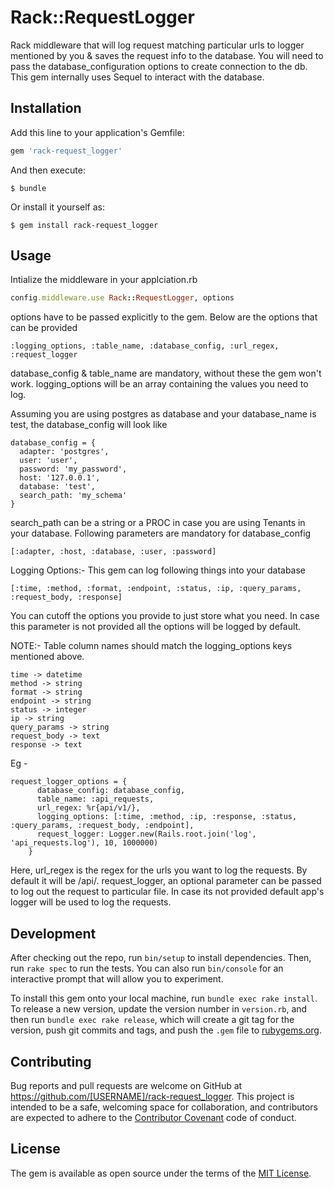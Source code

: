 # Rack::RequestLogger

Rack middleware that will log request matching particular urls to logger mentioned by you & saves the request info to the database.
You will need to pass the database_configuration options to create connection to the db.
This gem internally uses Sequel to interact with the database.


## Installation

Add this line to your application's Gemfile:

```ruby
gem 'rack-request_logger'
```

And then execute:

    $ bundle

Or install it yourself as:

    $ gem install rack-request_logger

## Usage

Intialize the middleware in your applciation.rb

```ruby
config.middleware.use Rack::RequestLogger, options
```

options have to be passed explicitly to the gem. Below are the options that can be provided
```
:logging_options, :table_name, :database_config, :url_regex, :request_logger
```

database_config & table_name are mandatory, without these the gem won't work.
logging_options will be an array containing the values you need to log.

Assuming you are using postgres as database and your database_name is test, the database_config will look like

```
database_config = {
  adapter: 'postgres',
  user: 'user',
  password: 'my_password',
  host: '127.0.0.1',
  database: 'test',
  search_path: 'my_schema'
}
```
search_path can be a string or a PROC in case you are using Tenants in your database.
Following parameters are mandatory for database_config
```
[:adapter, :host, :database, :user, :password]
```

Logging Options:- This gem can log following things into your database

```
[:time, :method, :format, :endpoint, :status, :ip, :query_params, :request_body, :response]
```

You can cutoff the options you provide to just store what you need. In case this parameter is not provided all the options will be logged by default.

NOTE:- Table column names should match the logging_options keys mentioned above.
```
time -> datetime
method -> string
format -> string
endpoint -> string
status -> integer
ip -> string
query_params -> string
request_body -> text
response -> text
```

Eg -
```
request_logger_options = {
      database_config: database_config,
      table_name: :api_requests,
      url_regex: %r{api/v1/},
      logging_options: [:time, :method, :ip, :response, :status, :query_params, :request_body, :endpoint],
      request_logger: Logger.new(Rails.root.join('log', 'api_requests.log'), 10, 1000000)
    }
```
Here, url_regex is the regex for the urls you want to log the requests. By default it will be /api/.
request_logger, an optional parameter can be passed to log out the request to particular file. In case its not provided default app's logger will be used to log the requests.

## Development

After checking out the repo, run `bin/setup` to install dependencies. Then, run `rake spec` to run the tests. You can also run `bin/console` for an interactive prompt that will allow you to experiment.

To install this gem onto your local machine, run `bundle exec rake install`. To release a new version, update the version number in `version.rb`, and then run `bundle exec rake release`, which will create a git tag for the version, push git commits and tags, and push the `.gem` file to [rubygems.org](https://rubygems.org).

## Contributing

Bug reports and pull requests are welcome on GitHub at https://github.com/[USERNAME]/rack-request_logger. This project is intended to be a safe, welcoming space for collaboration, and contributors are expected to adhere to the [Contributor Covenant](http://contributor-covenant.org) code of conduct.


## License

The gem is available as open source under the terms of the [MIT License](http://opensource.org/licenses/MIT).
